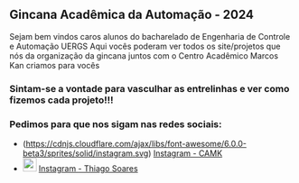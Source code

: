 ## Gincana Acadêmica da Automação - 2024
Sejam bem vindos caros alunos do bacharelado de Engenharia de Controle e Automação UERGS
Aqui vocês poderam ver todos os site/projetos que nós da organização da gincana juntos com o Centro Acadêmico Marcos Kan criamos para vocês

### Sintam-se a vontade para vasculhar as entrelinhas e ver como fizemos cada projeto!!!
### Pedimos para que nos sigam nas redes sociais:
-  (https://cdnjs.cloudflare.com/ajax/libs/font-awesome/6.0.0-beta3/sprites/solid/instagram.svg) [Instagram - CAMK](https://www.instagram.com/camkuergs/)
-  <img src="https://cdnjs.cloudflare.com/ajax/libs/font-awesome/6.0.0-beta3/sprites/brands/instagram.svg" alt="" style="width: 24px; height: 24px;"> [Instagram - Thiago Soares](https://www.instagram.com/https_s_silveira/)
